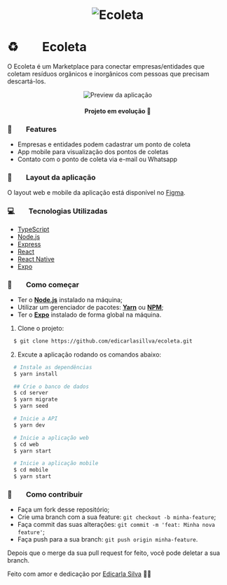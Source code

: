 <h1 align="center">
    <img alt="Ecoleta" title="Ecoleta" src="https://i.imgur.com/bYSTKIQ.png" alt="Ecoleta" />
</h1>

# ♻️ ⠀⠀ Ecoleta

O Ecoleta é um Marketplace para conectar empresas/entidades que coletam resíduos orgânicos e inorgânicos com pessoas que precisam descartá-los.

<p align="center">
 <img src="https://i.imgur.com/x4EvkJY.png" alt="Preview da aplicação" />
</p>

<h4 align="center"> 
	Projeto em evolução 🚀
</h4>

### 🚀 ⠀⠀ Features

- Empresas e entidades podem cadastrar um ponto de coleta
- App mobile para visualização dos pontos de coletas
- Contato com o ponto de coleta via e-mail ou Whatsapp

### 🎨 ⠀⠀ Layout da aplicação

O layout web e mobile da aplicação está disponível no [Figma](https://www.figma.com/file/1SxgOMojOB2zYT0Mdk28lB/Ecoleta?node-id=136%3A546).

### 💻 ⠀⠀ Tecnologias Utilizadas

- [TypeScript](https://www.typescriptlang.org/)
- [Node.js](https://nodejs.org/en/)
- [Express](https://expressjs.com/pt-br/)
- [React](https://pt-br.reactjs.org/)
- [React Native](https://reactnative.dev/)
- [Expo](https://expo.io/)

### 👷 ⠀⠀ Como começar

- Ter o **[Node.js](https://nodejs.org/en/)** instalado na máquina;
- Utilizar um gerenciador de pacotes: **[Yarn](https://yarnpkg.com/)** ou **[NPM](https://www.npmjs.com/)**;
- Ter o **[Expo](https://expo.io/)** instalado de forma global na máquina.

1. Clone o projeto:

```bash
  $ git clone https://github.com/edicarlasillva/ecoleta.git
```

2. Excute a aplicação rodando os comandos abaixo:

```bash
  # Instale as dependências
  $ yarn install

  ## Crie o banco de dados
  $ cd server
  $ yarn migrate
  $ yarn seed

  # Inicie a API
  $ yarn dev

  # Inicie a aplicação web
  $ cd web
  $ yarn start

  # Inicie a aplicação mobile
  $ cd mobile
  $ yarn start
```

### 🎉 ⠀⠀ Como contribuir

- Faça um fork desse repositório;
- Crie uma branch com a sua feature: `git checkout -b minha-feature`;
- Faça commit das suas alterações: `git commit -m 'feat: Minha nova feature'`;
- Faça push para a sua branch: `git push origin minha-feature`.

Depois que o merge da sua pull request for feito, você pode deletar a sua branch.

Feito com amor e dedicação por [Edicarla Silva](https://www.linkedin.com/in/edicarlasilva/) 💜🚀
